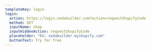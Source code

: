 ```yaml
---
templateKey: login
login:
  action: https://login.vedabuilder.com?action=requestShopifyCode
  method: GET
  inputName: shop
  inputHiddenAction: requestShopifyCode
  placeholder: "EG: vedabuilder.myshopify.com"
  buttonText: Try for free
---
```

